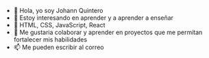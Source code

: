 - 👋 Hola, yo soy Johann Quintero
- 👀 Estoy interesando en aprender y a aprender a enseñar
- 🌱 HTML, CSS, JavaScript, React
- 💞️ Me gustaria colaborar y aprender en proyectos que me permitan fortalecer mis habilidades
- 📫 Me pueden escribir al correo
<!---
jquinteroz/jquinteroz is a ✨ special ✨ repository because its `README.md` (this file) appears on your GitHub profile.
You can click the Preview link to take a look at your changes.
--->
